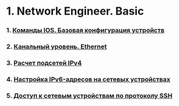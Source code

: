 # 1. Network Engineer. Basic

### 1. [Команды IOS. Базовая конфигурация устройств](./ЛР%201/)
### 2. [Канальный уровень. Ethernet ](./ЛР%202/)
### 3. [Расчет подсетей IPv4](./ЛР%203/)
### 4. [Настройка IPv6-адресов на сетевых устройствах](./ЛР%204/)
### 5. [Доступ к сетевым устройствам по протоколу SSH](./ЛР%205/)
